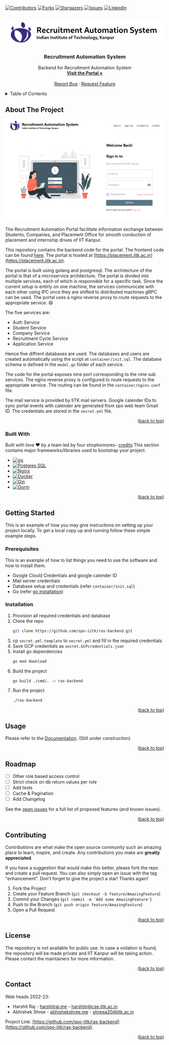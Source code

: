 <!-- Improved compatibility of back to top link: See: https://github.com/spo-iitk/ras-backend/pull/73 -->

<a name="readme-top"></a>

<!--
*** Thanks for checking out the Best-README-Template. If you have a suggestion
*** that would make this better, please fork the repo and create a pull request
*** or simply open an issue with the tag "enhancement".
*** Don't forget to give the project a star!
*** Thanks again! Now go create something AMAZING! :D
-->

<!-- PROJECT SHIELDS -->
<!--
*** I'm using markdown "reference style" links for readability.
*** Reference links are enclosed in brackets [ ] instead of parentheses ( ).
*** See the bottom of this document for the declaration of the reference variables
*** for contributors-url, forks-url, etc. This is an optional, concise syntax you may use.
*** https://www.markdownguide.org/basic-syntax/#reference-style-links
-->

[![Contributors][contributors-shield]][contributors-url]
[![Forks][forks-shield]][forks-url]
[![Stargazers][stars-shield]][stars-url]
[![Issues][issues-shield]][issues-url]
[![LinkedIn][linkedin-shield]][linkedin-url]

<!-- PROJECT LOGO -->
<br />
<div align="center">
  <a href="https://spo.iitk.ac.in/gh/">
    <img src=".github/images/logo.png" alt="Logo" width="500">
  </a>

  <h3 align="center">Recruitment Automation System</h3>

  <p align="center">
    Backend for Recruitment Automation System
    <br />
    <a href="https://placement.iitk.ac.in/"><strong>Visit the Portal »</strong></a>
    <br />
    <br />
    <!-- <a href="https://github.com/spo-iitk/ras-backend">View Demo</a> -->
    <!-- · -->
    <a href="https://github.com/spo-iitk/ras-backend/issues">Report Bug</a>
    ·
    <a href="https://github.com/spo-iitk/ras-backend/issues">Request Feature</a>
  </p>
</div>

<!-- TABLE OF CONTENTS -->
<details>
  <summary>Table of Contents</summary>
  <ol>
    <li>
      <a href="#about-the-project">About The Project</a>
      <ul>
        <li><a href="#built-with">Built With</a></li>
      </ul>
    </li>
    <li>
      <a href="#getting-started">Getting Started</a>
      <ul>
        <li><a href="#prerequisites">Prerequisites</a></li>
        <li><a href="#installation">Installation</a></li>
      </ul>
    </li>
    <li><a href="#usage">Usage</a></li>
    <li><a href="#roadmap">Roadmap</a></li>
    <li><a href="#contributing">Contributing</a></li>
    <li><a href="#license">License</a></li>
    <li><a href="#contact">Contact</a></li>
  </ol>
</details>

<!-- ABOUT THE PROJECT -->

## About The Project

[![Portal Screen Shot](.github/images/screenshot.png)](https://placement.iitk.ac.in)

The Recruitment Automation Portal facilitate information exchange between Students, Companies, and Placement Office for smooth conduction of placement and internship drives of IIT Kanpur.

This repository contains the backend code for the portal. The frontend code can be found [here](https://github.com/spo-iitk/ras-frontend). The portal is hosted at [https://placement.iitk.ac.in](https://placement.iitk.ac.in).

The portal is built using golang and postgresql. The architecture of the portal is that of a microservice architecture. The portal is divided into multiple services, each of which is responsible for a specific task. Since the current setup is entirly on one machine, the services communicate with each other using IPC once they are shifted to distributed machines gRPC can be used. The portal uses a nginx reverse proxy to route requests to the appropriate service. :smile:

The five services are:

- Auth Service
- Student Service
- Company Service
- Recruitment Cycle Service
- Application Service

Hence five diffrent databases are used. The databases and users are created automatically using the script at `container/init.sql`. The database schema is defined in the `model.go` folder of each service.

The code for the portal exposes nine port corresponding to the nine sub services. The nginx reverse proxy is configured to route requests to the appropriate service.
The routing can be found in the `container/nginx.conf` file.

The mail service is provided by IITK mail servers. Google calender IDs to sync portal events with calender are generated from spo web team Gmail ID. The credentials are stored in the `secret.yml` file.

<p align="right">(<a href="#readme-top">back to top</a>)</p>

### Built With

Built with love :heart: by a team led by four shophomores- [credits](https://placement.iitk.ac.in/credits) This section contains major frameworks/libraries used to bootstrap your project.

- [![go][golang]][go-url]
- [![Postgres SQL][psql]][psql-url]
- [![Nginx][nginx]][nginx-url]
- [![Docker][docker]][docker-url]
- [![Gin][gin]][gin-url]
- [![Gorm][gorm]][gorm-url]

<p align="right">(<a href="#readme-top">back to top</a>)</p>

<!-- GETTING STARTED -->

## Getting Started

This is an example of how you may give instructions on setting up your project locally.
To get a local copy up and running follow these simple example steps.

### Prerequisites

This is an example of how to list things you need to use the software and how to install them.

- Google Clould Credentials and google calender ID
- Mail server credentials
- Database setup and credentials (refer `container/init.sql`)
- Go (refer [go installation](https://golang.org/doc/install))

### Installation

1. Provision all required credentials and database
2. Clone the repo
   ```sh
   git clone https://github.com/spo-iitk/ras-backend.git
   ```
3. cp `secret.yml.template` to `secret.yml` and fill in the required credentials
4. Save GCP credentials as `secret.GCPcredentials.json`
5. Install go dependencies
   ```sh
   go mod download
   ```
6. Build the project
   ```sh
   go build ./cmd/. -o ras-backend
   ```
7. Run the project
   ```sh
   ./ras-backend
   ```

<p align="right">(<a href="#readme-top">back to top</a>)</p>

## Usage

Please refer to the [Documentation](#). (Still under construction)

<p align="right">(<a href="#readme-top">back to top</a>)</p>

<!-- ROADMAP -->

## Roadmap

- [ ] Other role based access control
- [ ] Strict check on db return values per role
- [ ] Add tests
- [ ] Cache & Pagination
- [ ] Add Changelog

See the [open issues](https://github.com/spo-iitk/ras-backend/issues) for a full list of proposed features (and known issues).

<p align="right">(<a href="#readme-top">back to top</a>)</p>

<!-- CONTRIBUTING -->

## Contributing

Contributions are what make the open source community such an amazing place to learn, inspire, and create. Any contributions you make are **greatly appreciated**.

If you have a suggestion that would make this better, please fork the repo and create a pull request. You can also simply open an issue with the tag "enhancement".
Don't forget to give the project a star! Thanks again!

1. Fork the Project
2. Create your Feature Branch (`git checkout -b feature/AmazingFeature`)
3. Commit your Changes (`git commit -m 'Add some AmazingFeature'`)
4. Push to the Branch (`git push origin feature/AmazingFeature`)
5. Open a Pull Request

<p align="right">(<a href="#readme-top">back to top</a>)</p>

<!-- LICENSE -->

## License

The repository is not available for public use. In case a voilation is found, the repository will be made private and IIT Kanpur will be taking action. Please contact the maintainers for more information.

<p align="right">(<a href="#readme-top">back to top</a>)</p>

<!-- CONTACT -->

## Contact

Web heads 2022-23:

- Harshit Raj - [harshitraj.me](https://1-Harshit.github.io) - harshitr@cse.iitk.ac.in
- Abhishek Shree - [abhishekshree.me](https://abhishekshree.github.io) - shreea20@iitk.ac.in

Project Link: [https://github.com/spo-iitk/ras-backend](https://github.com/spo-iitk/ras-backend)

<p align="right">(<a href="#readme-top">back to top</a>)</p>

<!-- ACKNOWLEDGMENTS -->

<!-- ## Acknowledgments

Will be updated soon!

- [Choose an Open Source License](https://choosealicense.com)
- [GitHub Emoji Cheat Sheet](https://www.webpagefx.com/tools/emoji-cheat-sheet)
- [Malven's Flexbox Cheatsheet](https://flexbox.malven.co/)
- [Malven's Grid Cheatsheet](https://grid.malven.co/)
- [Img Shields](https://shields.io)
- [GitHub Pages](https://pages.github.com)
- [Font Awesome](https://fontawesome.com)
- [React Icons](https://react-icons.github.io/react-icons/search) -->

<!-- <p align="right">(<a href="#readme-top">back to top</a>)</p> -->

<!-- MARKDOWN LINKS & IMAGES -->
<!-- https://www.markdownguide.org/basic-syntax/#reference-style-links -->

[contributors-shield]: https://img.shields.io/github/contributors/spo-iitk/ras-backend.svg?style=for-the-badge
[contributors-url]: https://github.com/spo-iitk/ras-backend/graphs/contributors
[forks-shield]: https://img.shields.io/github/forks/spo-iitk/ras-backend.svg?style=for-the-badge
[forks-url]: https://github.com/spo-iitk/ras-backend/network/members
[stars-shield]: https://img.shields.io/github/stars/spo-iitk/ras-backend.svg?style=for-the-badge
[stars-url]: https://github.com/spo-iitk/ras-backend/stargazers
[issues-shield]: https://img.shields.io/github/issues/spo-iitk/ras-backend.svg?style=for-the-badge
[issues-url]: https://github.com/spo-iitk/ras-backend/issues
[linkedin-shield]: https://img.shields.io/badge/-LinkedIn-black.svg?style=for-the-badge&logo=linkedin&colorB=555
[linkedin-url]: https://www.linkedin.com/in/iitkanpurplacement
[golang]: https://img.shields.io/github/go-mod/go-version/spo-iitk/ras-backend?style=for-the-badge
[go-url]: https://golang.org/
[psql]: https://img.shields.io/badge/postgres-%23316192.svg?style=for-the-badge&logo=postgresql&logoColor=white
[psql-url]: https://www.postgresql.org/
[nginx]: https://img.shields.io/badge/nginx-%23009639.svg?style=for-the-badge&logo=nginx&logoColor=white
[nginx-url]: https://www.nginx.com/
[docker]: https://img.shields.io/badge/docker-%230db7ed.svg?style=for-the-badge&logo=docker&logoColor=white
[docker-url]: https://www.docker.com/
[gin]: https://img.shields.io/badge/gin-%23FF4088.svg?style=for-the-badge&logo=gin&logoColor=white
[gin-url]: https://gin-gonic.com/
[gorm]: https://img.shields.io/badge/gorm-%23FF4088.svg?style=for-the-badge&logo=gorm&logoColor=white
[gorm-url]: https://gorm.io/
